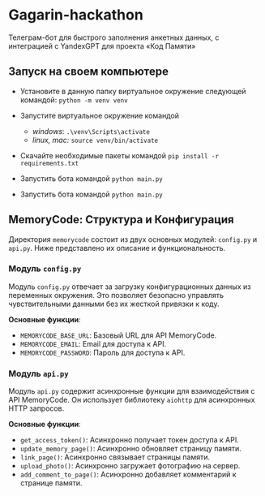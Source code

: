 # Gagarin-hackathon
Телеграм-бот для быстрого заполнения анкетных данных, с интеграцией с YandexGPT для проекта «Код Памяти»

## Запуск на своем компьютере

* Установите в данную папку виртуальное окружение следующей командой: `python -m venv venv`

* Запустите виртуальное окружение командой
  * *windows*: `.\venv\Scripts\activate`
  * *linux, mac:* `source venv/bin/activate`

* Скачайте необходимые пакеты командой `pip install -r requirements.txt`

* Запустить бота командой `python main.py`

* Запустить бота командой `python main.py`

## MemoryCode: Структура и Конфигурация

Директория `memorycode` состоит из двух основных модулей: `config.py` и `api.py`. Ниже представлено их описание и функциональность.

### Модуль `config.py`

Модуль `config.py` отвечает за загрузку конфигурационных данных из переменных окружения. Это позволяет безопасно управлять чувствительными данными без их жесткой привязки к коду.

__Основные функции__:

* `MEMORYCODE_BASE_URL`: Базовый URL для API MemoryCode.
* `MEMORYCODE_EMAIL`: Email для доступа к API.
* `MEMORYCODE_PASSWORD`: Пароль для доступа к API.

### Модуль `api.py`

Модуль `api.py` содержит асинхронные функции для взаимодействия с API MemoryCode. Он использует библиотеку `aiohttp` для асинхронных HTTP запросов.

__Основные функции__:

* `get_access_token()`: Асинхронно получает токен доступа к API.
* `update_memory_page()`: Асинхронно обновляет страницу памяти.
* `link_page()`: Асинхронно связывает страницы памяти.
* `upload_photo()`: Асинхронно загружает фотографию на сервер.
* `add_comment_to_page()`: Асинхронно добавляет комментарий к странице памяти.